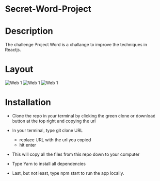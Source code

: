 # Secret-Word-Project

# Description 

The challenge Project Word is a challange to improve the techniques in Reactjs.

# Layout

![Web 1](https://github.com/darlanbbs/imgs/blob/main/images%20word/secretWorldStart.png) 
![Web 1](https://github.com/darlanbbs/imgs/blob/main/images%20word/secretWorldGame.png) 
![Web 1](https://github.com/darlanbbs/imgs/blob/main/images%20word/secretWorldEnd.png) 

# Installation

- Clone the repo in your terminal by clicking the green clone or download button at the top right and copying the url

- In your terminal, type git clone URL
  - replace URL with the url you copied
  - hit enter


- This will copy all the files from this repo down to your computer

- Type Yarn to install all dependencies

- Last, but not least, type npm start to run the app locally.



